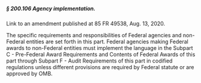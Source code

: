 ##### § 200.106 Agency implementation. #####

Link to an amendment published at 85 FR 49538, Aug. 13, 2020.

The specific requirements and responsibilities of Federal agencies and non-Federal entities are set forth in this part. Federal agencies making Federal awards to non-Federal entities must implement the language in the Subpart C - Pre-Federal Award Requirements and Contents of Federal Awards of this part through Subpart F - Audit Requirements of this part in codified regulations unless different provisions are required by Federal statute or are approved by OMB.
